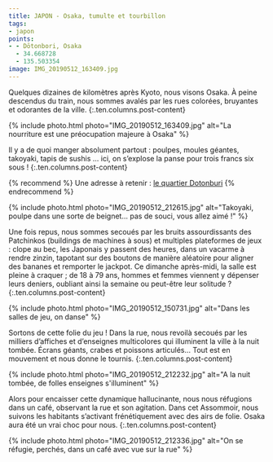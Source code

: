 ```yaml
---
title: JAPON - Osaka, tumulte et tourbillon
tags:
- japon
points:
- - Dōtonbori, Osaka
  - 34.668728
  - 135.503354
image: IMG_20190512_163409.jpg
---
```


Quelques dizaines de kilomètres après Kyoto, nous visons Osaka. À peine descendus du train, nous sommes avalés par les rues colorées, bruyantes et odorantes de la ville. 
{:.ten.columns.post-content}

<!--fin extrait-->

{% include photo.html photo="IMG_20190512_163409.jpg" alt="La nourriture est une préocupation majeure à Osaka" %}

Il y a de quoi manger absolument partout : poulpes, moules géantes, takoyaki, tapis de sushis ... ici, on s’explose la panse pour trois francs six sous !
{:.ten.columns.post-content}

{% recommend %}
Une adresse à retenir : [le quartier Dotonburi](http://ge0.me/03gIx7W6r1/Dōtonbori_rue_bouffe)
{% endrecommend %}

{% include photo.html photo="IMG_20190512_212615.jpg" alt="Takoyaki, poulpe dans une sorte de beignet... pas de souci, vous allez aimé !" %}

Une fois repus, nous sommes secoués par les bruits assourdissants des Patchinkos (buildings de machines à sous) et multiples plateformes de jeux : clope au bec, les Japonais y passent des heures, dans un vacarme à rendre zinzin, tapotant sur des boutons de manière aléatoire pour aligner des bananes et remporter le jackpot. Ce dimanche après-midi, la salle est pleine à craquer ; de 18 à 79 ans, hommes et femmes viennent y dépenser leurs deniers, oubliant ainsi la semaine ou peut-être leur solitude ? 
{:.ten.columns.post-content}

{% include photo.html photo="IMG_20190512_150731.jpg" alt="Dans les salles de jeu, on danse" %}

Sortons de cette folie du jeu ! Dans la rue, nous revoilà secoués par les milliers d’affiches et d’enseignes multicolores qui illuminent la ville à la nuit tombée. Écrans géants, crabes et poissons articulés... Tout est en mouvement et nous donne le tournis.
{:.ten.columns.post-content}

{% include photo.html photo="IMG_20190512_212232.jpg" alt="A la nuit tombée, de folles enseignes s'illuminent" %}

Alors pour encaisser cette dynamique hallucinante, nous nous réfugions dans un café, observant la rue et son agitation. Dans cet Assommoir, nous suivons les habitants s’activant frénétiquement avec des airs de folie. Osaka aura été un vrai choc pour nous.
{:.ten.columns.post-content}

{% include photo.html photo="IMG_20190512_212336.jpg" alt="On se réfugie, perchés, dans un café avec vue sur la rue" %}
